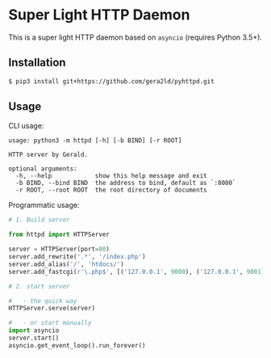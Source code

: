 Super Light HTTP Daemon
===
This is a super light HTTP daemon based on `asyncio` (requires Python 3.5+).

Installation
---
``` sh
$ pip3 install git+https://github.com/gera2ld/pyhttpd.git
```

Usage
---
CLI usage:
```
usage: python3 -m httpd [-h] [-b BIND] [-r ROOT]

HTTP server by Gerald.

optional arguments:
  -h, --help            show this help message and exit
  -b BIND, --bind BIND  the address to bind, default as `:8000`
  -r ROOT, --root ROOT  the root directory of documents
```

Programmatic usage:
``` python
# 1. Build server

from httpd import HTTPServer

server = HTTPServer(port=80)
server.add_rewrite('.*', '/index.php')
server.add_alias('/', 'htdocs/')
server.add_fastcgi(r'\.php$', [('127.0.0.1', 9000), ('127.0.0.1', 9001)], ['index.php'])

# 2. start server

#   - the quick way
HTTPServer.serve(server)

#   - or start manually
import asyncio
server.start()
asyncio.get_event_loop().run_forever()
```
